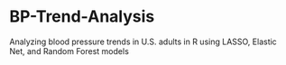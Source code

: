 # BP-Trend-Analysis
Analyzing blood pressure trends in U.S. adults in R using LASSO, Elastic Net, and Random Forest models
